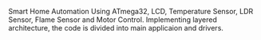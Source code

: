 Smart Home Automation Using ATmega32, LCD, Temperature Sensor, LDR Sensor, Flame Sensor and Motor Control.
Implementing layered architecture, the code is divided into main applicaion and drivers.
